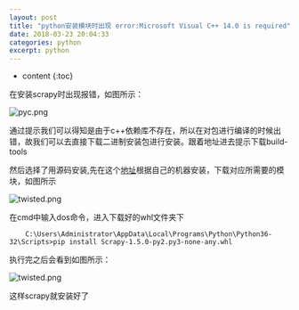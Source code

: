 ```yaml
---
layout: post
title: "python安装模块时出现 error:Microsoft Visual C++ 14.0 is required"
date: 2018-03-23 20:04:33
categories: python 
excerpt: python
---
```


* content
{:toc}


在安装scrapy时出现报错，如图所示：

![pyc.png](http://hexing-w.github.io/css/pics/pyc.png)

通过提示我们可以得知是由于c++依赖库不存在，所以在对包进行编译的时候出错，故我们可以去直接下载二进制安装包进行安装。跟着地址进去提示下载build-tools 

然后选择了用源码安装,先在这个[地址](https://www.lfd.uci.edu/~gohlke/pythonlibs/)根据自己的机器安装，下载对应所需要的模块，如图所示

![twisted.png](http://hexing-w.github.io/css/pics/twisted.png)


在cmd中输入dos命令，进入下载好的whl文件夹下

		C:\Users\Administrator\AppData\Local\Programs\Python\Python36-32\Scripts>pip install Scrapy-1.5.0-py2.py3-none-any.whl

执行完之后会看到如图所示：

![twisted.png](http://hexing-w.github.io/css/pics/twisted.png)


这样scrapy就安装好了



